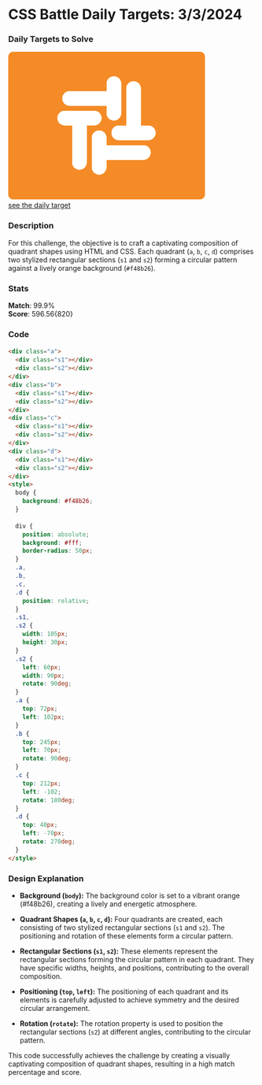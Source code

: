 # CSS Battle Daily Targets: 3/3/2024

### Daily Targets to Solve
![picture of daily target](./images/3.png)  
[see the daily target](https://cssbattle.dev/play/mrt5Q0vjIWvZV2LPSUC8)

### Description

For this challenge, the objective is to craft a captivating composition of quadrant shapes using HTML and CSS. Each quadrant (`a`, `b`, `c`, `d`) comprises two stylized rectangular sections (`s1` and `s2`) forming a circular pattern against a lively orange background (`#f48b26`).

### Stats
**Match**: 99.9%  
**Score**: 596.56{820}

### Code

```html
<div class="a">
  <div class="s1"></div>
  <div class="s2"></div>
</div>
<div class="b">
  <div class="s1"></div>
  <div class="s2"></div>
</div>
<div class="c">
  <div class="s1"></div>
  <div class="s2"></div>
</div>
<div class="d">
  <div class="s1"></div>
  <div class="s2"></div>
</div>
<style>
  body {
    background: #f48b26;
  }

  div {
    position: absolute;
    background: #fff;
    border-radius: 50px;
  }
  .a,
  .b,
  .c,
  .d {
    position: relative;
  }
  .s1,
  .s2 {
    width: 105px;
    height: 30px;
  }
  .s2 {
    left: 60px;
    width: 90px;
    rotate: 90deg;
  }
  .a {
    top: 72px;
    left: 102px;
  }
  .b {
    top: 245px;
    left: 70px;
    rotate: 90deg;
  }
  .c {
    top: 212px;
    left: -102;
    rotate: 180deg;
  }
  .d {
    top: 40px;
    left: -70px;
    rotate: 270deg;
  }
</style>
```
### Design Explanation

- **Background (`body`):** The background color is set to a vibrant orange (#f48b26), creating a lively and energetic atmosphere.

- **Quadrant Shapes (`a`, `b`, `c`, `d`):** Four quadrants are created, each consisting of two stylized rectangular sections (`s1` and `s2`). The positioning and rotation of these elements form a circular pattern.

- **Rectangular Sections (`s1`, `s2`):** These elements represent the rectangular sections forming the circular pattern in each quadrant. They have specific widths, heights, and positions, contributing to the overall composition.

- **Positioning (`top`, `left`):** The positioning of each quadrant and its elements is carefully adjusted to achieve symmetry and the desired circular arrangement.

- **Rotation (`rotate`):** The rotation property is used to position the rectangular sections (`s2`) at different angles, contributing to the circular pattern.

This code successfully achieves the challenge by creating a visually captivating composition of quadrant shapes, resulting in a high match percentage and score.